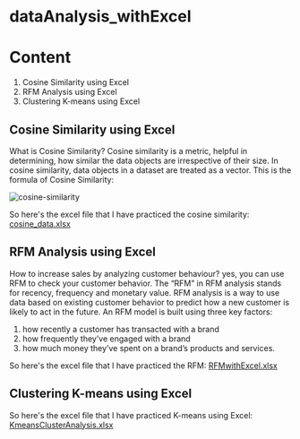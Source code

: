 # dataAnalysis_withExcel
# Content
1. Cosine Similarity using Excel
2. RFM Analysis using Excel
3. Clustering K-means using Excel

## Cosine Similarity using Excel
What is Cosine Similarity? Cosine similarity is a metric, helpful in determining, how similar the data objects are irrespective of their size. In cosine similarity, data objects in a dataset are treated as a vector. This is the formula of Cosine Similarity:

![cosine-similarity](https://user-images.githubusercontent.com/114150531/192462513-35c0e8a0-de80-4ad6-87a2-0f77a3317c9c.png)

So here's the excel file that I have practiced the cosine similarity:
[cosine_data.xlsx](https://github.com/elizulkatri/dataAnalysis_withExcel/files/9653513/cosine_data.xlsx)

## RFM Analysis using Excel
How to increase sales by analyzing customer behaviour? yes, you can use RFM to check your customer behavior.
The “RFM” in RFM analysis stands for recency, frequency and monetary value. RFM analysis is a way to use data based on existing customer behavior to predict how a new customer is likely to act in the future. An RFM model is built using three key factors:
1. how recently a customer has transacted with a brand
2. how frequently they’ve engaged with a brand
3. how much money they’ve spent on a brand’s products and services.

So here's the excel file that I have practiced the RFM:
[RFMwithExcel.xlsx](https://github.com/elizulkatri/dataAnalysis_withExcel/files/9670712/RFMwithExcel.xlsx)

## Clustering K-means using Excel
So here's the excel file that I have practiced K-means using Excel: [KmeansClusterAnalysis.xlsx](https://github.com/elizulkatri/dataAnalysis_withExcel/files/9703239/KmeansClusterAnalysis.xlsx)



